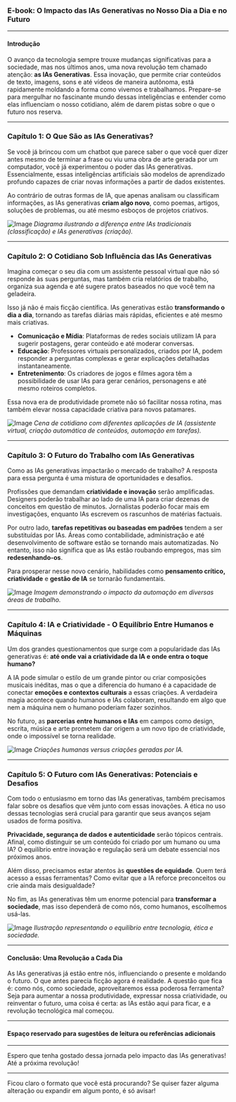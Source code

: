 ### **E-book: O Impacto das IAs Generativas no Nosso Dia a Dia e no Futuro**

---

#### **Introdução**

O avanço da tecnologia sempre trouxe mudanças significativas para a sociedade, mas nos últimos anos, uma nova revolução tem chamado atenção: **as IAs Generativas**. Essa inovação, que permite criar conteúdos de texto, imagens, sons e até vídeos de maneira autônoma, está rapidamente moldando a forma como vivemos e trabalhamos. Prepare-se para mergulhar no fascinante mundo dessas inteligências e entender como elas influenciam o nosso cotidiano, além de darem pistas sobre o que o futuro nos reserva.

---

### **Capítulo 1: O Que São as IAs Generativas?**

Se você já brincou com um chatbot que parece saber o que você quer dizer antes mesmo de terminar a frase ou viu uma obra de arte gerada por um computador, você já experimentou o poder das IAs generativas. Essencialmente, essas inteligências artificiais são modelos de aprendizado profundo capazes de criar novas informações a partir de dados existentes. 

Ao contrário de outras formas de IA, que apenas analisam ou classificam informações, as IAs generativas **criam algo novo**, como poemas, artigos, soluções de problemas, ou até mesmo esboços de projetos criativos.

![Image](AI-AIGen.jpg)
*Diagrama ilustrando a diferença entre IAs tradicionais (classificação) e IAs generativas (criação).*

---

### **Capítulo 2: O Cotidiano Sob Influência das IAs Generativas**

Imagina começar o seu dia com um assistente pessoal virtual que não só responde às suas perguntas, mas também cria relatórios de trabalho, organiza sua agenda e até sugere pratos baseados no que você tem na geladeira. 

Isso já não é mais ficção científica. IAs generativas estão **transformando o dia a dia**, tornando as tarefas diárias mais rápidas, eficientes e até mesmo mais criativas.

- **Comunicação e Mídia**: Plataformas de redes sociais utilizam IA para sugerir postagens, gerar conteúdo e até moderar conversas.
- **Educação**: Professores virtuais personalizados, criados por IA, podem responder a perguntas complexas e gerar explicações detalhadas instantaneamente.
- **Entretenimento**: Os criadores de jogos e filmes agora têm a possibilidade de usar IAs para gerar cenários, personagens e até mesmo roteiros completos.
  
Essa nova era de produtividade promete não só facilitar nossa rotina, mas também elevar nossa capacidade criativa para novos patamares.

![Image](FuturisticAI.jpg)
*Cena de cotidiano com diferentes aplicações de IA (assistente virtual, criação automática de conteúdos, automação em tarefas).* 

---

### **Capítulo 3: O Futuro do Trabalho com IAs Generativas**

Como as IAs generativas impactarão o mercado de trabalho? A resposta para essa pergunta é uma mistura de oportunidades e desafios.

Profissões que demandam **criatividade e inovação** serão amplificadas. Designers poderão trabalhar ao lado de uma IA para criar dezenas de conceitos em questão de minutos. Jornalistas poderão focar mais em investigações, enquanto IAs escrevem os rascunhos de matérias factuais.

Por outro lado, **tarefas repetitivas ou baseadas em padrões** tendem a ser substituídas por IAs. Áreas como contabilidade, administração e até desenvolvimento de software estão se tornando mais automatizadas. No entanto, isso não significa que as IAs estão roubando empregos, mas sim **redesenhando-os**.

Para prosperar nesse novo cenário, habilidades como **pensamento crítico, criatividade** e **gestão de IA** se tornarão fundamentais.

![Image](AIsinergy.jpg)
*Imagem demonstrando o impacto da automação em diversas áreas de trabalho.*

---

### **Capítulo 4: IA e Criatividade - O Equilíbrio Entre Humanos e Máquinas**

Um dos grandes questionamentos que surge com a popularidade das IAs generativas é: **até onde vai a criatividade da IA e onde entra o toque humano?**

A IA pode simular o estilo de um grande pintor ou criar composições musicais inéditas, mas o que a diferencia do humano é a capacidade de conectar **emoções e contextos culturais** a essas criações. A verdadeira magia acontece quando humanos e IAs colaboram, resultando em algo que nem a máquina nem o humano poderiam fazer sozinhos.

No futuro, as **parcerias entre humanos e IAs** em campos como design, escrita, música e arte prometem dar origem a um novo tipo de criatividade, onde o impossível se torna realidade.

![Image](AIxHuman.jpg)
*Criações humanas versus criações geradas por IA.*

---

### **Capítulo 5: O Futuro com IAs Generativas: Potenciais e Desafios**

Com todo o entusiasmo em torno das IAs generativas, também precisamos falar sobre os desafios que vêm junto com essas inovações. A ética no uso dessas tecnologias será crucial para garantir que seus avanços sejam usados de forma positiva.

**Privacidade, segurança de dados e autenticidade** serão tópicos centrais. Afinal, como distinguir se um conteúdo foi criado por um humano ou uma IA? O equilíbrio entre inovação e regulação será um debate essencial nos próximos anos.

Além disso, precisamos estar atentos às **questões de equidade**. Quem terá acesso a essas ferramentas? Como evitar que a IA reforce preconceitos ou crie ainda mais desigualdade? 

No fim, as IAs generativas têm um enorme potencial para **transformar a sociedade**, mas isso dependerá de como nós, como humanos, escolhemos usá-las.

![Image](IAxHuman.jpg)
*Ilustração representando o equilíbrio entre tecnologia, ética e sociedade.*

---

#### **Conclusão: Uma Revolução a Cada Dia**

As IAs generativas já estão entre nós, influenciando o presente e moldando o futuro. O que antes parecia ficção agora é realidade. A questão que fica é: como nós, como sociedade, aproveitaremos essa poderosa ferramenta? Seja para aumentar a nossa produtividade, expressar nossa criatividade, ou reinventar o futuro, uma coisa é certa: as IAs estão aqui para ficar, e a revolução tecnológica mal começou.

---

#### **Espaço reservado para sugestões de leitura ou referências adicionais**

---

Espero que tenha gostado dessa jornada pelo impacto das IAs generativas! Até a próxima revolução!

---

Ficou claro o formato que você está procurando? Se quiser fazer alguma alteração ou expandir em algum ponto, é só avisar!
